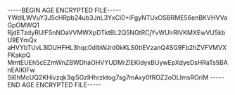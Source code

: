 -----BEGIN AGE ENCRYPTED FILE-----
YWdlLWVuY3J5cHRpb24ub3JnL3YxCi0+IFgyNTUxOSBRME56enBKVHVVaGpOMWQ1
RjdETzdyRUlFSnNOaVVMWXpDTktBL2Q5NGtRCjYvWUIrRlVKMXEwVU5kbU9EYmQx
aHVYbTUvL3lDUHFHL3hqc0dlbWJrd0kKLS0tIEVzanQ4SG9Fb2hZVFVMVXFKakpQ
MmtEUEh5cEZmWnZBWDhaOHVYUDMrZlEKIdyxBUywEpXdyeDsHRaTs5BAnEAlKIFw
Si6hMcUQ2KHivzqk3qi5GzIHhrzktog7sg7mAxy0fROZ2oOLImsROriM
-----END AGE ENCRYPTED FILE-----
